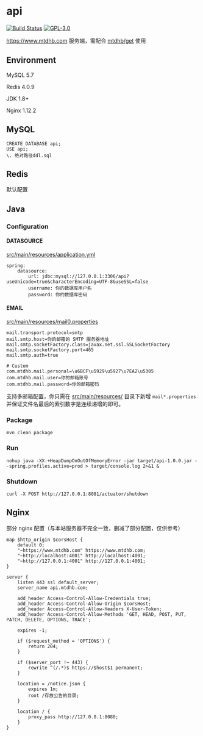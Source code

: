 # api

[![Build Status](https://travis-ci.com/mtdhb/api.svg?branch=master)](https://travis-ci.com/mtdhb/api)
[![GPL-3.0](https://img.shields.io/badge/license-GPL--3.0-blue.svg)](LICENSE)

https://www.mtdhb.com 服务端，需配合 [mtdhb/get](https://github.com/mtdhb/get) 使用

## Environment

MySQL 5.7

Redis 4.0.9

JDK 1.8+

Nginx 1.12.2

## MySQL

```
CREATE DATABASE api;
USE api;
\. 绝对路径ddl.sql
```

## Redis

默认配置

## Java

### Configuration

#### DATASOURCE

[src/main/resources/application.yml](src/main/resources/application-prod.yml)

```
spring:
    datasource:
        url: jdbc:mysql://127.0.0.1:3306/api?useUnicode=true&characterEncoding=UTF-8&useSSL=false
        username: 你的数据库用户名
        password: 你的数据库密码
```

#### EMAIL

[src/main/resources/mail0.properties](src/main/resources/mail0.properties)

```
mail.transport.protocol=smtp
mail.smtp.host=你的邮箱的 SMTP 服务器地址
mail.smtp.socketFactory.class=javax.net.ssl.SSLSocketFactory
mail.smtp.socketFactory.port=465
mail.smtp.auth=true

# Custom
com.mtdhb.mail.personal=\u6BCF\u5929\u5927\u7EA2\u5305
com.mtdhb.mail.user=你的邮箱账号
com.mtdhb.mail.password=你的邮箱密码
```

支持多邮箱配置，你只需在 [src/main/resources/](src/main/resources/) 目录下新增 `mail*.properties` 并保证文件名最后的索引数字是连续递增的即可。

### Package

```
mvn clean package
```

### Run

```
nohup java -XX:+HeapDumpOnOutOfMemoryError -jar target/api-1.0.0.jar --spring.profiles.active=prod > target/console.log 2>&1 &
```

### Shutdown

```
curl -X POST http://127.0.0.1:8081/actuator/shutdown
```

## Nginx

部分 nginx 配置（与本站服务器不完全一致，删减了部分配置，仅供参考）

```nginx
map $http_origin $corsHost {
    default 0;
    "~https://www.mtdhb.com" https://www.mtdhb.com;
    "~http://localhost:4001" http://localhost:4001;
    "~http://127.0.0.1:4001" http://127.0.0.1:4001;
}

server {
    listen 443 ssl default_server;
    server_name api.mtdhb.com;

    add_header Access-Control-Allow-Credentials true;
    add_header Access-Control-Allow-Origin $corsHost;
    add_header Access-Control-Allow-Headers X-User-Token;
    add_header Access-Control-Allow-Methods 'GET, HEAD, POST, PUT, PATCH, DELETE, OPTIONS, TRACE';

    expires -1;

    if ($request_method = 'OPTIONS') {
        return 204;
    }

    if ($server_port !~ 443) {
        rewrite ^(/.*)$ https://$host$1 permanent;
    }

    location = /notice.json {
        expires 1m;
        root /存放公告的目录;
    }

    location / {
        proxy_pass http://127.0.0.1:8080;
    }
}
```
